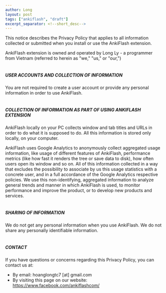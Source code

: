 ```yaml
---
author: Long
layout: post
tags: ["ankiflash", "draft"]
excerpt_separator: <!--short_desc-->
---
```


This notice describes the Privacy Policy that applies to all information collected or submitted when you install or use the AnkiFlash extension.
<!--short_desc-->
AnkiFlash extension is owned and operated by Long Ly - a programmer from Vietnam (referred to herein as  "we," "us," or "our,")
<br>
<br>
##### USER ACCOUNTS AND COLLECTION OF INFORMATION  
You are not required to create a user account or provide any personal information in order to use AnkiFlash.
<br>
<br>
##### COLLECTION OF INFORMATION AS PART OF USING ANKIFLASH EXTENSION  
AnkiFlash locally on your PC collects window and tab titles and URLs in order to do what it is supposed to do. 
All this information is stored only locally, on your computer.  

AnkiFlash uses Google Analytics to anonymously collect aggregated usage information, like usage of different features of AnkiFlash, performance metrics (like how fast it renders the tree or save data to disk), how often users open its window and so on. All of this information collected in a way that excludes the possibility to associate by us this usage statistics with a concrete user, and in a full accordance of the Google Analytics respective policies. We use this non-identifying, aggregated information to analyze general trends and manner in which AnkiFlash is used, to monitor performance and improve the product, or to develop new products and services.
<br>
<br>
##### SHARING OF INFORMATION  
We do not get any personal information when you use AnkiFlash. We do not share any personally identifiable information.
<br>
<br>
##### CONTACT
If you have questions or concerns regarding this Privacy Policy, you can contact us at:
- By email: hoanglongtc7 [at] gmail.com  
- By visiting this page on our website: https://www.facebook.com/ankiflashcom/